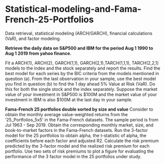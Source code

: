 # Statistical-modeling-and-Fama-French-25-Portfolios
Data retrieval, statistical modeling (ARCH/GARCH), financial calculations (VaR), and factor modeling.

**Retrieve the daily data on S&P500 and IBM for the period Aug 1 1990 to Aug 1 2019 from yahoo
finance.**

 Fit a ARCH(1), ARCH(2), GARCH(1,1), GARCH(2,1),TARCH(1,1,1), TARCH(2,2,1) models to the index and the stock separately and report the results.
 Find the best model for each series by the BIC criteria from the models mentioned in question (a).
 From the last observation in your sample, use the best model you find in question (b) to find the 1 day ahead 5% Value at Risk (VaR). Do this for both the single stock and the index separately. Suppose the market value of your investment in S&P500 is $100M and the market value of your investment in IBM is also $100M at the last day in your sample.

 **Fama-French 25 portfolios double sorted by size and value**
  Consider to obtain the monthly average value-weighted returns from the ’25_Portfolios_5x5’ in the Fama-French datasets. The sample period is from Jul 1963 - Sep 2019.
  Obtain the corresponding monthly market, size, and book-to-market factors in the Fama-French
datasets.
  Run the 3-factor model for the 25 portfolios to obtain alpha, the t-statistic of alpha, the coefficients
before each factor and adjusted R2.
  Calculate the risk premium predicted by the 3-factor model and the realized risk premium for each portfolio. Use two sets of risk premiums to plot a figure for evaluating the performance of the 3 factor model in the 25 portfolios under study.
